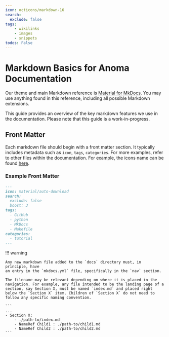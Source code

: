 ```yaml
---
icon: octicons/markdown-16
search:
  exclude: false
tags:
    - wikilinks
    - images
    - snippets
todos: False
---
```


# Markdown Basics for Anoma Documentation

Our theme and main Markdown reference is [Material for
MkDocs](https://squidfunk.github.io/mkdocs-material/reference). You may use
anything found in this reference, including all possible Markdown extensions.

This guide provides an overview of the key markdown features we use in the
documentation. Please note that this guide is a work-in-progress.

## Front Matter

Each markdown file should begin with a front matter section. It typically
includes metadata such as `icon`, `tags`, `categories`. For more examples, refer
to other files within the documentation. For example, the icons name can be found
[here](https://squidfunk.github.io/mkdocs-material/reference/icons-emojis/?h=icon).

### Example Front Matter

```markdown
---
icon: material/auto-download
search:
  exclude: false
  boost: 3
tags:
  - GitHub
  - python
  - MkDocs
  - Makefile
categories:
  - tutorial
---
```

!!! warning

    Any new markdown file added to the `docs` directory must, in principle, have
    an entry in the `mkdocs.yml` file, specifically in the `nav` section.

    The filename may be relevant depending on where it is placed in the
    navigation. For example, any file intended to be the landing page of a section, say Section X, must be named `index.md` and placed right below the `Section X` item. Children of `Section X` do not need to follow any specific naming convention.

    ```
    ...
    - Section X:
        - ./path-to/index.md
        - NameRef Child1 : ./path-to/child1.md
        - NameRef Child2 : ./path-to/child2.md
    ```
